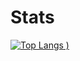 
# Stats

[![Top Langs](https://github-readme-stats.vercel.app/api/top-langs/?username=CorruptedBytes&layout=compact&show_icons=true&theme=Gradient)
)](https://github.com/anuraghazra/github-readme-stats)
